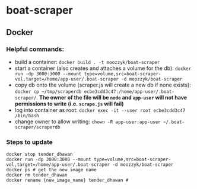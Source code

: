 # boat-scraper


## Docker

### Helpful commands: 

- build a container: `docker build . -t moozzyk/boat-scraper`
- start a container (also creates and attaches a volume for the db): `docker run -dp 3000:3000 --mount type=volume,src=boat-scraper-vol,target=/home/app-user/.boat-scraper -d moozzyk/boat-scraper`
- copy db onto the volume (scraper.js will create a new db if none exists): `docker cp ~/tmp/scraperdb ecbe3cdd3c47:/home/app-user/.boat-scraper/`. **The owner of the file will be `node` and `app-user` will not have permissions to write (i.e. `scrape.js` will fail)**
- log into container as root: `docker exec -it --user root ecbe3cdd3c47 /bin/bash`
- change owner to allow writing: `chown -R app-user:app-user ~/.boat-scraper/scraperdb`

### Steps to update
```
docker stop tender_dhawan
docker run -dp 3000:3000 --mount type=volume,src=boat-scraper-vol,target=/home/app-user/.boat-scraper -d moozzyk/boat-scraper
docker ps # get the new image name
docker rm tender_dhawan
docker rename {new_image_name} tender_dhawan # 
```
